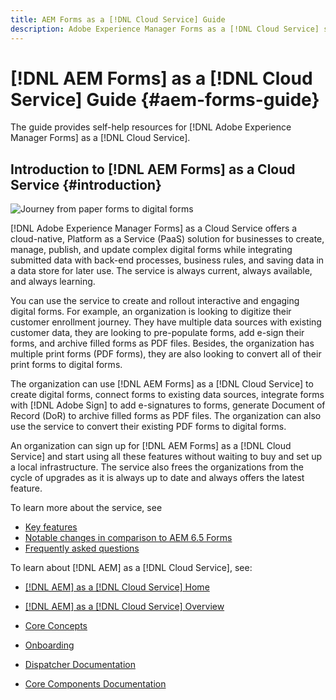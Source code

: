 ```yaml
---
title: AEM Forms as a [!DNL Cloud Service] Guide
description: Adobe Experience Manager Forms as a [!DNL Cloud Service] self-help resources and documentation links
---
```


# [!DNL AEM Forms] as a [!DNL Cloud Service] Guide {#aem-forms-guide}

The guide provides self-help resources for [!DNL Adobe Experience Manager Forms] as a [!DNL Cloud Service].

## Introduction to [!DNL AEM Forms] as a Cloud Service {#introduction}

![Journey from paper forms to digital forms](assets/forms-mobile-dekstop.png)

[!DNL Adobe Experience Manager Forms] as a Cloud Service offers a cloud-native, Platform as a Service (PaaS) solution for businesses to create, manage, publish, and update complex digital forms while integrating submitted data with back-end processes, business rules, and saving data in a data store for later use. The service is always current, always available, and always learning.

You can use the service to create and rollout  interactive and engaging digital forms. For example, an organization is looking to digitize their customer enrollment journey. They have multiple data sources with existing customer data, they are looking to pre-populate forms, add e-sign their forms, and archive filled forms as PDF files. Besides, the organization has multiple print forms (PDF forms), they are also looking to convert all of their print forms to digital forms.

The organization can use [!DNL AEM Forms] as a [!DNL Cloud Service] to create digital forms, connect forms to existing data sources, integrate forms with [!DNL Adobe Sign] to add e-signatures to forms, generate Document of Record (DoR) to archive filled forms as PDF files. The organization can also use the service to convert their existing PDF forms to digital forms. 

An organization can sign up for [!DNL AEM Forms] as a [!DNL Cloud Service] and start using all these features without waiting to buy and set up a local infrastructure. The service also frees the organizations from the cycle of upgrades as it is always up to date and always offers the latest feature. 

To learn more about the service, see

* [Key features](key-features.md)
* [Notable changes in comparison to AEM 6.5 Forms](notable-changes.md)
* [Frequently asked questions](faq.md)

To learn about [!DNL AEM] as a [!DNL Cloud Service], see: 

* [[!DNL AEM] as a [!DNL Cloud Service] Home](https://experienceleague.adobe.com/docs/experience-manager-cloud-service/landing/home.html)

* [[!DNL AEM] as a [!DNL Cloud Service] Overview](https://experienceleague.adobe.com/docs/experience-manager-cloud-service/overview/home.html)

* [Core Concepts](https://experienceleague.adobe.com/docs/experience-manager-cloud-service/core-concepts/home.html)

* [Onboarding](https://experienceleague.adobe.com/docs/experience-manager-cloud-service/onboarding/home.html)

* [Dispatcher Documentation](https://experienceleague.adobe.com/docs/experience-manager-cloud-service/implementing/content-delivery/overview.html)
* [Core Components Documentation](https://experienceleague.adobe.com/docs/experience-manager-core-components/using/introduction.html)

